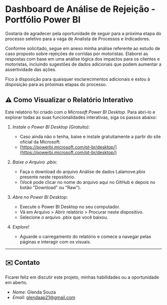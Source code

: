 # Dashboard de Análise de Rejeição - Portfólio Power BI

 Gostaria de agradecer pela oportunidade de seguir para a próxima etapa do processo seletivo para a vaga de Analista de Processos e Indicadores.

Conforme solicitado, segue em anexo minha análise referente ao estudo de caso proposto sobre rejeições de corridas por motoristas. Elaborei as respostas com base em uma análise lógica dos impactos para os clientes e motoristas, incluindo sugestões de dados adicionais que podem aumentar a assertividade das ações.

Fico à disposição para quaisquer esclarecimentos adicionais e estou à disposição para as próximas etapas do processo.
  
  ## ⚠️ Como Visualizar o Relatório Interativo

Este relatório foi criado com o *Microsoft Power BI Desktop*. Para abri-lo e explorar todas as suas funcionalidades interativas, siga os passos abaixo:

1.  *Instale o Power BI Desktop (Gratuito):*
    * Caso ainda não o tenha, baixe e instale gratuitamente a partir do site oficial da Microsoft:
    * [https://powerbi.microsoft.com/pt-br/desktop/](https://powerbi.microsoft.com/pt-br/desktop/)

2.  *Baixe o Arquivo .pbix:*
    * Faça o download do arquivo Análise de dados Lalamove.pbix presente neste repositório.
    * (Você pode clicar no nome do arquivo aqui no GitHub e depois no botão "Download" ou "Raw").

3.  *Abra no Power BI Desktop:*
    * Execute o Power BI Desktop no seu computador.
    * Vá em Arquivo > Abrir relatório > Procurar neste dispositivo.
    * Selecione o arquivo .pbix que você baixou.

4.  *Explore!*
    * Aguarde o carregamento do relatório e comece a navegar pelas páginas e interagir com os visuais.

---

## ✉️ Contato

Ficarei feliz em discutir este projeto, minhas habilidades ou a oportunidade em aberto.

* *Nome:* Glenda Souza
* *Email:* glendaap21@gmail.com
